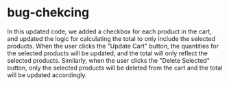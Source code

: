 # bug-chekcing

In this updated code, we added a checkbox for each product in the cart, and updated the logic for calculating the total to only include the selected products. When the user clicks the "Update Cart" button, the quantities for the selected products will be updated, and the total will only reflect the selected products. Similarly, when the user clicks the "Delete Selected" button, only the selected products will be deleted from the cart and the total will be updated accordingly.
